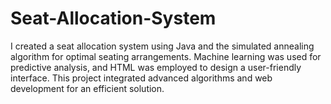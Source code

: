 # Seat-Allocation-System
 I created a seat allocation system using Java and the simulated annealing algorithm for optimal seating arrangements. Machine learning was used for predictive analysis, and HTML was employed to design a user-friendly interface. This project integrated advanced algorithms and web development for an efficient solution.
